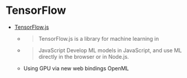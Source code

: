 TensorFlow
==========

* [TensorFlow.js](https://www.tensorflow.org/js)
    * > TensorFlow.js is a library for machine learning in 
    * > JavaScript Develop ML models in JavaScript, and use ML directly in the browser or in Node.js.
    * Using GPU via new web bindings OpenML
